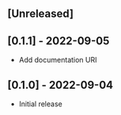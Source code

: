 ## [Unreleased]

## [0.1.1] - 2022-09-05

- Add documentation URI

## [0.1.0] - 2022-09-04

- Initial release
